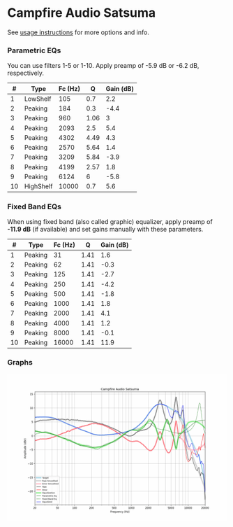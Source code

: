 # Campfire Audio Satsuma
See [usage instructions](https://github.com/jaakkopasanen/AutoEq#usage) for more options and info.

### Parametric EQs
You can use filters 1-5 or 1-10. Apply preamp of -5.9 dB or -6.2 dB, respectively.

|   # | Type      |   Fc (Hz) |    Q |   Gain (dB) |
|-----|-----------|-----------|------|-------------|
|   1 | LowShelf  |       105 | 0.7  |         2.2 |
|   2 | Peaking   |       184 | 0.3  |        -4.4 |
|   3 | Peaking   |       960 | 1.06 |         3   |
|   4 | Peaking   |      2093 | 2.5  |         5.4 |
|   5 | Peaking   |      4302 | 4.49 |         4.3 |
|   6 | Peaking   |      2570 | 5.64 |         1.4 |
|   7 | Peaking   |      3209 | 5.84 |        -3.9 |
|   8 | Peaking   |      4199 | 2.57 |         1.8 |
|   9 | Peaking   |      6124 | 6    |        -5.8 |
|  10 | HighShelf |     10000 | 0.7  |         5.6 |

### Fixed Band EQs
When using fixed band (also called graphic) equalizer, apply preamp of **-11.9 dB** (if available) and set gains manually with these parameters.

|   # | Type    |   Fc (Hz) |    Q |   Gain (dB) |
|-----|---------|-----------|------|-------------|
|   1 | Peaking |        31 | 1.41 |         1.6 |
|   2 | Peaking |        62 | 1.41 |        -0.3 |
|   3 | Peaking |       125 | 1.41 |        -2.7 |
|   4 | Peaking |       250 | 1.41 |        -4.2 |
|   5 | Peaking |       500 | 1.41 |        -1.8 |
|   6 | Peaking |      1000 | 1.41 |         1.8 |
|   7 | Peaking |      2000 | 1.41 |         4.1 |
|   8 | Peaking |      4000 | 1.41 |         1.2 |
|   9 | Peaking |      8000 | 1.41 |        -0.1 |
|  10 | Peaking |     16000 | 1.41 |        11.9 |

### Graphs
![](./Campfire%20Audio%20Satsuma.png)
